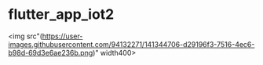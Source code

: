 # flutter_app_iot2


<img src"(https://user-images.githubusercontent.com/94132271/141344706-d29196f3-7516-4ec6-b98d-69d3e6ae236b.png)" width400>
